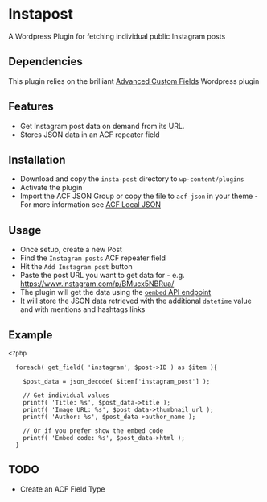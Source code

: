 # Instapost
A Wordpress Plugin for fetching individual public Instagram posts

## Dependencies

This plugin relies on the brilliant [Advanced Custom Fields](https://www.advancedcustomfields.com) Wordpress plugin 


## Features

- Get Instagram post data on demand from its URL.
- Stores JSON data in an ACF repeater field

## Installation

- Download and copy the `insta-post` directory to `wp-content/plugins`
- Activate the plugin
- Import the ACF JSON Group or copy the file to `acf-json` in your theme - 
For more information see [ACF Local JSON](https://www.advancedcustomfields.com/resources/local-json/)

## Usage

- Once setup, create a new Post
- Find the `Instagram posts` ACF repeater field
- Hit the `Add Instagram post` button
- Paste the post URL you want to get data for - e.g. https://www.instagram.com/p/BMucx5NBRua/
- The plugin will get the data using the [`oembed` API endpoint](https://www.instagram.com/developer/embedding/#oembed)
- It will store the JSON data retrieved with the additional `datetime` value and with mentions and hashtags links

## Example

```
<?php

  foreach( get_field( 'instagram', $post->ID ) as $item ){
    
    $post_data = json_decode( $item['instagram_post'] );
    
    // Get individual values
    printf( 'Title: %s', $post_data->title );
    printf( 'Image URL: %s', $post_data->thumbnail_url );
    printf( 'Author: %s', $post_data->author_name );
    
    // Or if you prefer show the embed code
    printf( 'Embed code: %s', $post_data->html );
  }
```

## TODO

- Create an ACF Field Type
